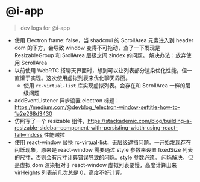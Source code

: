 # @i-app

> dev logs for @i-app

- 使用 Electron frame: false，当 shadcnui 的 ScrollArea 元素进入到 header dom 的下方，会导致 window 变得不可拖动，查了一下发现是 ResizableGroup 和 SrollArea 层级之间 zindex 的问题。
  解决办法：放弃使用 ScrollArea
- 以前使用 WebRTC 搭聊天界面时，想到可以让列表部分渲染优化性能，但一直懒于实现。这次使用虚拟列表来优化聊天界面。
  - 使用 `rc-virtual-list` 库实现虚拟列表。会存在和 ScrollArea 一样的层级问题
- addEventListener 异步设置 electron 标题：https://medium.com/@devblog_/electron-window-settitle-how-to-1a2e268d3430
- 仿照写了一个 resizable 组件，https://stackademic.com/blog/building-a-resizable-sidebar-component-with-persisting-width-using-react-tailwindcss 性能贼拉
- 使用 react-window 替换 rc-virtual-list，无层级遮挡问题。一开始发现存在闪烁现象，原来是 react-window 需要通过 style 参数来设置 fixedSize 列表的尺寸，否则会有尺寸计算错误导致的闪烁。style 参数必须。
  闪烁解决，但是虚拟 dom 渲染相对于 react-window 虚拟列表要慢，高度计算出来 virHeights 列表前几次总是 0，高度不好计算。